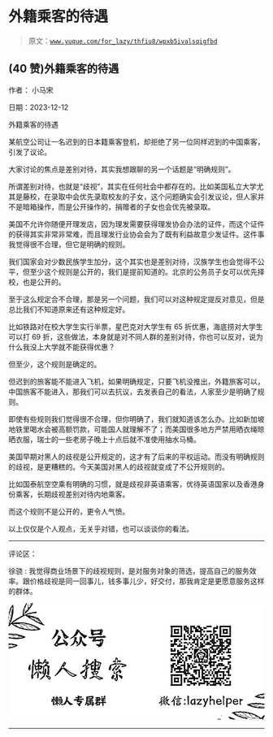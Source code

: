 # 外籍乘客的待遇

> 原文：[`www.yuque.com/for_lazy/thfiu8/wpxb5ivalsqigfbd`](https://www.yuque.com/for_lazy/thfiu8/wpxb5ivalsqigfbd)

## (40 赞)外籍乘客的待遇

作者： 小马宋

日期：2023-12-12

外籍乘客的待遇

某航空公司让一名迟到的日本籍乘客登机，却拒绝了另一位同样迟到的中国乘客，引发了议论。

大家讨论的焦点是差别对待，其实我想跟聊的另一个话题是“明确规则”。

所谓差别对待，也就是“歧视”，其实在任何社会中都存在的。比如美国私立大学尤其是藤校，在录取中会优先录取校友的子女，这个问题确实会引发议论，但人家并不是暗箱操作，而是公开操作的，捐赠者的子女也会优先被录取。

美国不允许你随便开理发店，因为理发需要获得理发协会办法的证件，而这个证件的获得其实非常非常难，而且理发行业协会会为了既有利益故意少发证件。这件事我觉得很不合理，但它是明确的规则。

我们国家会对少数民族学生加分，这个其实也是差别对待，汉族学生也会觉得不公平，但至少这个规则是公开的，我们是提前知道的。北京的公务员子女可以优先择校，也是公开的。

至于这么规定合不合理，那是另一个问题，我们可以对这种规定提反对意见，但是总比我们不知道原来还有这种规定好。

比如铁路对在校大学生实行半票，星巴克对大学生有 65 折优惠，海底捞对大学生可以打 69 折，这些做法，本身就是对不同人群的差别对待，你也可以反对，说为什么我没上大学就不能获得优惠？

但至少，这个规则是确定的。

但迟到的旅客能不能进入飞机，如果明确规定，只要飞机没推出，外籍旅客可以，中国旅客不能进入，那我们可以去抗议，去发表自己的看法，人家至少是明确了规则。

即使有些规则我们觉得很不合理，但你明确了，我们就知道该怎么办。比如新加坡地铁里喝水会被高额罚款，可能国人就理解不了；而美国很多地方严禁用晒衣绳晾晒衣服，瑞士的一些老房子晚上十点后就不准使用抽水马桶。

美国早期对黑人的歧视是公开规定的，这才有了后来的平权运动。而没有明确规则的歧视，是更糟糕的。今天美国对黑人的歧视就变成了不公开规则的。

比如国泰航空空乘有明确的习惯，就是歧视非英语乘客，优待英语国家以及香港身份乘客，长期歧视差别对待内地乘客。

而这个规则不是公开的，更令人气愤。

以上仅仅是个人观点，无关乎对错，也可以谈谈你的看法。

* * *

评论区：

徐骁 : 我觉得商业场景下的歧视规则，是对服务对象的筛选，提高自己的服务效率。跟价格歧视是同一回事儿，钱多事儿少，好交付，那我肯定是更愿意服务这样的群体。

![](img/21de372a77ea1f441c613f7316831ae1.png)

* * *